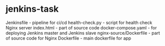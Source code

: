 # jenkins-task

Jenkinsfile - pipeline for ci/cd
health-check.py - script for health check Nginx server
index.html - part of source code
docker-compose.yaml - for deploying Jenkins master and Jenkins slave
nginx-source/Dockerfile - part of source code for Nginx
Dockerfile - main dockerfile for app